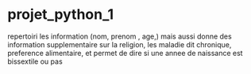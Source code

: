 # projet_python_1
repertoiri les information (nom, prenom , age,) mais aussi donne des information supplementaire sur la religion, les maladie dit chronique, preference alimentaire, et permet de dire si une annee de naissance est bissextile ou pas 
